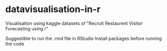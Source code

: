 # datavisualisation-in-r
Visualisation using kaggle datasets of "Recruit Restaurent Visitor Forecasting using r" 

Suggestible to run the .rmd file in RStudio
Install packages before running the code
